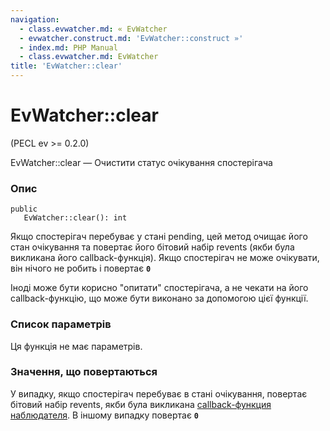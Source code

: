 ```yaml
---
navigation:
  - class.evwatcher.md: « EvWatcher
  - evwatcher.construct.md: 'EvWatcher::construct »'
  - index.md: PHP Manual
  - class.evwatcher.md: EvWatcher
title: 'EvWatcher::clear'
---
```

# EvWatcher::clear

(PECL ev >= 0.2.0)

EvWatcher::clear — Очистити статус очікування спостерігача

### Опис

```methodsynopsis
public
   EvWatcher::clear(): int
```

Якщо спостерігач перебуває у стані pending, цей метод очищає його стан очікування та повертає його бітовий набір revents (якби була викликана його callback-функція). Якщо спостерігач не може очікувати, він нічого не робить і повертає **`0`**

Іноді може бути корисно "опитати" спостерігача, а не чекати на його callback-функцію, що може бути виконано за допомогою цієї функції.

### Список параметрів

Ця функція не має параметрів.

### Значення, що повертаються

У випадку, якщо спостерігач перебуває в стані очікування, повертає бітовий набір revents, якби була викликана [callback-функция наблюдателя](ev.watcher-callbacks.html). В іншому випадку повертає **`0`**
